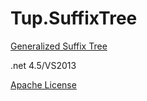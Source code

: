 Tup.SuffixTree
======================

[Generalized Suffix Tree](https://github.com/abahgat/suffixtree)

.net 4.5/VS2013

[Apache License](LICENSE.txt)
